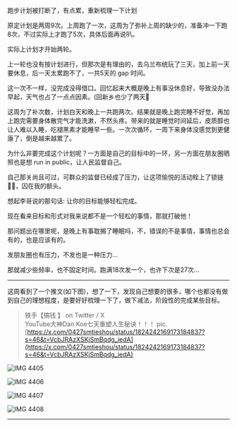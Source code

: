   

跑步计划被打断了，有点累，重新梳理一下计划

原定计划是两周9次。上周跑了一次，这周为了弥补上周的缺少的，准备冲一下跑8次，不过实际上才跑了5次，具体后面再说叭。

实际上计划才开始两轮。

上一轮也没有按计划进行，但那次是有理由的，去乌兰布统玩了三天，加上前一天要休息，后一天太累跑不了，一共5天的 gap 时间。

这一次不一样，没完成没得借口。回忆起来大概是晚上有事没休息好，导致没办法早起，天气也占了一点点因素。(回新乡也少了两天🥲

这周为了补次数，计划白天和晚上一共跑两次。结果就是晚上跑完睡不好觉，再加上跑完需要身体散完气才能洗漱，不然头疼。带来的就是睡觉时间延后，皮质醇也让人难以入睡，吃褪黑素才能睡早一些。一次次循环，一周下来身体没感觉到更健康了，倒是越来越累了。

为什么非要完成这个计划呢？一方面是自己的目标中的一环，另一方面在朋友圈晒照也是想 run in public，让人民监督自己。

自己那关尚且可过，可群众的监督已经成了压力，让这项愉悦的活动栓上了锁链⛓️‍💥，囚在我的额头。

想起李哥说的那句话: 让你的目标能够轻松完成。

现在看来目标和形式对我来说都不是一个轻松的事情，那就打破他！

那问题出在哪里呢，是晚上有事耽搁了睡眠吗，不，错误的不是事情，事情也总会有的，也是应该有的。

发朋友圈也有压力，不发也是一种压力…

那就减少些频率，也不固定时间。跑满18次发一个，也许下次是27次…

---

这周看到了一个推文(如下图)，想了一下，发现自己想要的很多，哪个也都没有做到自己的理想程度，是要好好梳理一下了，做下减法，阶段性的完成某些目标。

> 铁手【搞钱 】 on Twitter / X  
> YouTube大神Dan Koe七天重塑人生秘诀！！！ pic.  
> [https://x.com/0427smtieshou/status/1824242169173184837?s=46&t=VcbJRAzXSKjSmBqdg_iedA](https://x.com/0427smtieshou/status/1824242169173184837?s=46&t=VcbJRAzXSKjSmBqdg_iedA)  

![IMG 4405](https://dvlin-notes-assets.oss-cn-beijing.aliyuncs.com/IMG_4405.jpeg)

![IMG 4406](https://dvlin-notes-assets.oss-cn-beijing.aliyuncs.com/IMG_4406.jpeg)

![IMG 4407](https://dvlin-notes-assets.oss-cn-beijing.aliyuncs.com/IMG_4407.jpeg)

![IMG 4408](https://dvlin-notes-assets.oss-cn-beijing.aliyuncs.com/IMG_4408.jpeg)

---